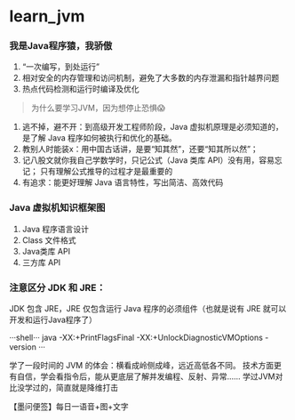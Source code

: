 # learn_jvm


### 我是Java程序猿，我骄傲

1. “一次编写，到处运行”
2. 相对安全的内存管理和访问机制，避免了大多数的内存泄漏和指针越界问题
3. 热点代码检测和运行时编译及优化


> 为什么要学习JVM，因为想停止恐惧😱

1. 逃不掉，避不开：到高级开发工程师阶段，Java 虚拟机原理是必须知道的，是了解 Java 程序如何被执行和优化的基础。
2. 教别人时能装x：用中国古话讲，是要“知其然”，还要“知其所以然”；
3. 记八股文就你我自己学数学时，只记公式（Java 类库 API）没有用，容易忘记； 只有理解公式推导的过程才是最重要的
4. 有追求：能更好理解 Java 语言特性，写出简洁、高效代码


### Java 虚拟机知识框架图

1. Java 程序语言设计
2. Class 文件格式
3. Java类库 API
4. 三方库 API

### 注意区分 JDK 和 JRE：
JDK 包含 JRE，JRE 仅包含运行 Java 程序的必须组件（也就是说有 JRE 就可以开发和运行Java程序了）


···shell···
java -XX:+PrintFlagsFinal -XX:+UnlockDiagnosticVMOptions -version
···

学了一段时间的 JVM 的体会：横看成岭侧成峰，远近高低各不同。
技术方面更有自信，学会看指令后，能从更底层了解并发编程、反射、异常……
学过JVM对比没学过的，简直就是降维打击

【墨问便签】每日一语音+图+文字